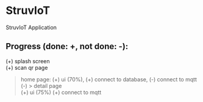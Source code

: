 # StruvIoT

StruvIoT Application

## Progress (done: +, not done: -):
(+) splash screen <br/>
(+) scan qr page<br/>
> home page: 
	(+) ui (70%), 
	(+) connect to database, 
	(-) connect to mqtt<br/>
(-) > detail page<br/>
	(+) ui (75%)
	(+) connect to mqtt
